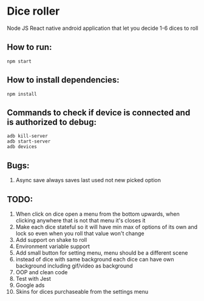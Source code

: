 # Dice roller

Node JS React native android application that let you decide 1-6 dices to roll<br>

## How to run:
```shell
npm start
```

## How to install dependencies:
```shell
npm install
```

## Commands to check if device is connected and is authorized to debug:
```shell
adb kill-server
adb start-server
adb devices
```

## Bugs:
<ol>
    <li>Async save always saves last used not new picked option</li>
</ol>

## TODO:
<ol>
    <li>When click on dice open a menu from the bottom upwards, when clicking anywhere that is not that menu it's closes it</li>
    <li>Make each dice stateful so it will have min max of options of its own and lock so even when you roll that value won't change</li>
    <li>Add support on shake to roll</li>
    <li>Environment variable support</li>
    <li>Add small button for setting menu, menu should be a different scene</li>
    <li>instead of dice with same background each dice can have own background including gif/video as background</li>
    <li>OOP and clean code</li>
    <li>Test with Jest</li>
    <li>Google ads</li>
    <li>Skins for dices purchaseable from the settings menu</li>
</ol>

